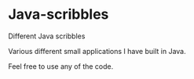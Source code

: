 # Java-scribbles
Different Java scribbles

Various different small applications I have built in Java.

Feel free to use any of the code.

